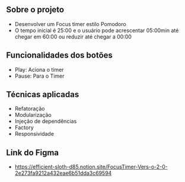 ## Sobre o projeto 
- Desenvolver um Focus timer estilo Pomodoro
- O tempo inicial é 25:00 e o usuário pode acrescentar 05:00min até chegar em 60:00 ou reduzir até chegar a 00:00
## Funcionalidades dos botões
- Play: Aciona o timer
- Pause: Para o Timer
 ## Técnicas aplicadas
 - Refatoração
- Modularização
- Injeção de dependências
- Factory
- Responsividade
## Link do Figma

- https://efficient-sloth-d85.notion.site/FocusTimer-Vers-o-2-0-2e273fa9212a432eae6b51dda3c69594
